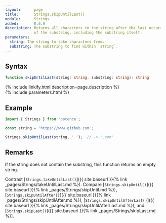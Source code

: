```yaml
---
layout:      page
title:       Strings.skipUntilLast()
module:      Strings
added:       0.6.0
description: Returns all characters in the string after the last occurrence
             of the substring, including the substring itself.
parameters:
  string: The string to take characters from.
  substring: The substring to find within `string`.
---
```

## Syntax

```ts
function skipUntilLast(string: string, substring: string): string
```

<div class="description">{% include linkify.html description=page.description %}</div>
{% include parameters.html %}

## Example

```ts
import { Strings } from 'potence';

const string = 'https://www.github.com';

Strings.skipUntilLast(string, '.');  // -> ".com"
```

## Remarks

If the string does not contain the substring, this function returns an empty
string.

Contrast [`Strings.takeUntilLast()`]({{ site.baseurl }}{% link _pages/Strings/takeUntilLast.md %}).
Compare [`Strings.skipUntil()`]({{ site.baseurl }}{% link _pages/Strings/skipUntil.md %}),
[`Strings.skipUntilAfter()`]({{ site.baseurl }}{% link _pages/Strings/skipUntilAfter.md %}),
[`Strings.skipUntilAfterLast()`]({{ site.baseurl }}{% link _pages/Strings/skipUntilAfterLast.md %}),
and [`Strings.skipLast()`]({{ site.baseurl }}{% link _pages/Strings/skipLast.md %}).
